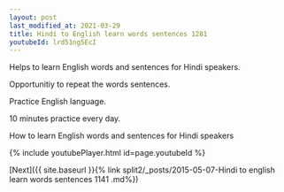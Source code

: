 ```yaml
---
layout: post
last_modified_at: 2021-03-29
title: Hindi to English learn words sentences 1281 
youtubeId: lrd51ng5EcI
---
```

 
 
Helps to learn English words and sentences for Hindi speakers.

Opportunitiy to repeat the words sentences. 

Practice English language. 
 
10 minutes practice every day. 
 
How to learn English words and sentences for Hindi speakers 
 
{% include youtubePlayer.html id=page.youtubeId %}
 
 
[Next]({{ site.baseurl }}{% link  split2/_posts/2015-05-07-Hindi to english learn words sentences 1141 .md%})
 
